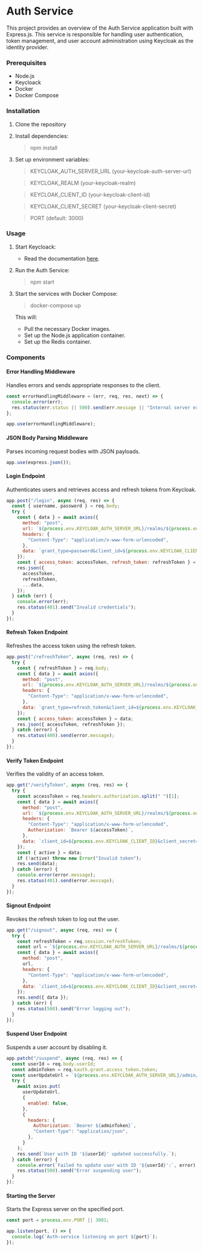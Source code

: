 # Auth Service

This project provides an overview of the Auth Service application built with Express.js. This service is responsible for handling user authentication, token management, and user account administration using Keycloak as the identity provider.

### Prerequisites

- Node.js
- Keycloack
- Docker
- Docker Compose

### Installation

1. Clone the repository
2. Install dependencies:
	> npm install

3. Set up environment variables:

	> KEYCLOAK_AUTH_SERVER_URL (your-keycloak-auth-server-url)

	> KEYCLOAK_REALM (your-keycloak-realm)

	> KEYCLOAK_CLIENT_ID (your-keycloak-client-id)

	> KEYCLOAK_CLIENT_SECRET (your-keycloak-client-secret)

	> PORT (default: 3000)

### Usage
1. Start Keycloack:
	- Read the documentation [here](https://www.keycloak.org/guides).

2. Run the Auth Service:
	> npm start

3. Start the services with Docker Compose:
	> docker-compose up

	This will:

	- Pull the necessary Docker images.
	- Set up the Node.js application container.
	- Set up the Redis container.

### Components
#### Error Handling Middleware

Handles errors and sends appropriate responses to the client.

```javascript
const errorHandlingMiddleware = (err, req, res, next) => {
  console.error(err);
  res.status(err.status || 500).send(err.message || "Internal server error");
};

app.use(errorHandlingMiddleware);
```

#### JSON Body Parsing Middleware

Parses incoming request bodies with JSON payloads.

```javascript
app.use(express.json());


```

#### Login Endpoint

Authenticates users and retrieves access and refresh tokens from Keycloak.

```javascript
app.post("/login", async (req, res) => {
  const { username, password } = req.body;
  try {
    const { data } = await axios({
      method: "post",
      url: `${process.env.KEYCLOAK_AUTH_SERVER_URL}/realms/${process.env.KEYCLOAK_REALM}/protocol/openid-connect/token`,
      headers: {
        "Content-Type": "application/x-www-form-urlencoded",
      },
      data: `grant_type=password&client_id=${process.env.KEYCLOAK_CLIENT_ID}&client_secret=${process.env.KEYCLOAK_CLIENT_SECRET}&username=${username}&password=${password}`,
    });
    const { access_token: accessToken, refresh_token: refreshToken } = data;
    res.json({
      accessToken,
      refreshToken,
      ...data,
    });
  } catch (err) {
    console.error(err);
    res.status(401).send("Invalid credentials");
  }
});

```

#### Refresh Token Endpoint

Refreshes the access token using the refresh token.

```javascript
app.post("/refreshToken", async (req, res) => {
  try {
    const { refreshToken } = req.body;
    const { data } = await axios({
      method: "post",
      url: `${process.env.KEYCLOAK_AUTH_SERVER_URL}/realms/${process.env.KEYCLOAK_REALM}/protocol/openid-connect/token`,
      headers: {
        "Content-Type": "application/x-www-form-urlencoded",
      },
      data: `grant_type=refresh_token&client_id=${process.env.KEYCLOAK_CLIENT_ID}&client_secret=${process.env.KEYCLOAK_CLIENT_SECRET}&refresh_token=${refreshToken}`,
    });
    const { access_token: accessToken } = data;
    res.json({ accessToken, refreshToken });
  } catch (error) {
    res.status(400).send(error.message);
  }
});

```

#### Verify Token Endpoint

Verifies the validity of an access token.

```javascript
app.get("/verifyToken", async (req, res) => {
  try {
    const accessToken = req.headers.authorization.split(" ")[1];
    const { data } = await axios({
      method: "post",
      url: `${process.env.KEYCLOAK_AUTH_SERVER_URL}/realms/${process.env.KEYCLOAK_REALM}/protocol/openid-connect/token/introspect`,
      headers: {
        "Content-Type": "application/x-www-form-urlencoded",
        Authorization: `Bearer ${accessToken}`,
      },
      data: `client_id=${process.env.KEYCLOAK_CLIENT_ID}&client_secret=${process.env.KEYCLOAK_CLIENT_SECRET}&token=${accessToken}`,
    });
    const { active } = data;
    if (!active) throw new Error("Invalid token");
    res.send(data);
  } catch (error) {
    console.error(error.message);
    res.status(401).send(error.message);
  }
});

```

#### Signout Endpoint

Revokes the refresh token to log out the user.

```javascript
app.get("/signout", async (req, res) => {
  try {
    const refreshToken = req.session.refreshToken;
    const url = `${process.env.KEYCLOAK_AUTH_SERVER_URL}/realms/${process.env.KEYCLOAK_REALM}/protocol/openid-connect/revoke`;
    const { data } = await axios({
      method: "post",
      url,
      headers: {
        "Content-Type": "application/x-www-form-urlencoded",
      },
      data: `client_id=${process.env.KEYCLOAK_CLIENT_ID}&client_secret=${process.env.KEYCLOAK_CLIENT_SECRET}&token=${refreshToken}&token_type_hint=refresh_token`,
    });
    res.send({ data });
  } catch (err) {
    res.status(500).send("Error logging out");
  }
});

```

#### Suspend User Endpoint

Suspends a user account by disabling it.

```javascript
app.patch("/suspend", async (req, res) => {
  const userId = req.body.userId;
  const adminToken = req.kauth.grant.access_token.token;
  const userUpdateUrl = `${process.env.KEYCLOAK_AUTH_SERVER_URL}/admin/realms/${process.env.KEYCLOAK_REALM}/users/${userId}`;
  try {
    await axios.put(
      userUpdateUrl,
      {
        enabled: false,
      },
      {
        headers: {
          Authorization: `Bearer ${adminToken}`,
          "Content-Type": "application/json",
        },
      }
    );
    res.send(`User with ID '${userId}' updated successfully.`);
  } catch (error) {
    console.error(`Failed to update user with ID '${userId}':`, error);
    res.status(500).send("Error suspending user");
  }
});

```

#### Starting the Server

Starts the Express server on the specified port.

```javascript
const port = process.env.PORT || 3001;

app.listen(port, () => {
  console.log(`Auth-service listening on port ${port}`);
});

```

